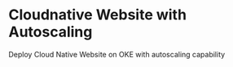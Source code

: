 # Cloudnative Website with Autoscaling
Deploy Cloud Native Website on OKE with autoscaling capability
